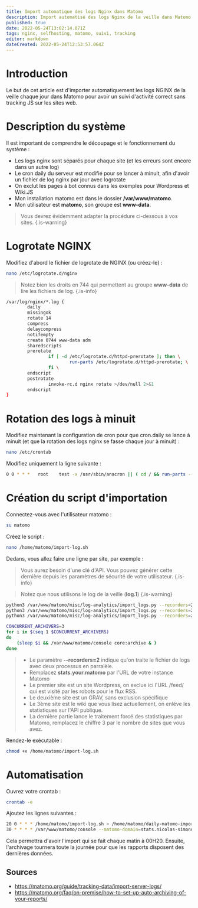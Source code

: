 ```yaml
---
title: Import automatique des logs Nginx dans Matomo
description: Import automatisé des logs Nginx de la veille dans Matomo
published: true
date: 2022-05-24T13:02:14.071Z
tags: nginx, selfhosting, matomo, suivi, tracking
editor: markdown
dateCreated: 2022-05-24T12:53:57.064Z
---
```


# Introduction

Le but de cet article est d'importer automatiquement les logs NGINX de la veille chaque jour dans Matomo pour avoir un suivi d'activité correct sans tracking JS sur les sites web.

 
# Description du système

Il est important de comprendre le découpage et le fonctionnement du système :
- Les logs nginx sont séparés pour chaque site (et les erreurs sont encore dans un autre log)
- Le cron daily du serveur est modifié pour se lancer à minuit, afin d'avoir un fichier de log nginx par jour avec logrotate
- On exclut les pages à bot connus dans les exemples pour Wordpress et Wiki.JS
- Mon installation matomo est dans le dossier **/var/www/matomo**.
- Mon utilisateur est **matomo**, son groupe est **www-data**.

> Vous devrez évidemment adapter la procédure ci-dessous à vos sites.
{.is-warning}


# Logrotate NGINX

Modifiez d'abord le fichier de logrotate de NGINX (ou créez-le) :
```bash
nano /etc/logrotate.d/nginx
```
> Notez bien les droits en 744 qui permettent au groupe **www-data** de lire les fichiers de log.
{.is-info}

```bash
/var/log/nginx/*.log {
        daily
        missingok
        rotate 14
        compress
        delaycompress
        notifempty
        create 0744 www-data adm
        sharedscripts
        prerotate
                if [ -d /etc/logrotate.d/httpd-prerotate ]; then \
                        run-parts /etc/logrotate.d/httpd-prerotate; \
                fi \
        endscript
        postrotate
                invoke-rc.d nginx rotate >/dev/null 2>&1
        endscript
}
```

# Rotation des logs à minuit

Modifiez maintenant la configuration de cron pour que cron.daily se lance à minuit (et que la rotation des logs nginx se fasse chaque jour à minuit) :
```bash
nano /etc/crontab
```

Modifiez uniquement la ligne suivante :

```bash
0 0 * * *   root    test -x /usr/sbin/anacron || ( cd / && run-parts --report /etc/cron.daily )
```

# Création du script d'importation

Connectez-vous avec l'utilisateur matomo :
```bash
su matomo
```

Créez le script :
```bash
nano /home/matomo/import-log.sh
```


Dedans, vous allez faire une ligne par site, par exemple : 
> Vous aurez besoin d'une clé d'API.
> Vous pouvez générer cette dernière depuis les paramètres de sécurité de votre utilisateur.
{.is-info}

> Notez que nous utilisons le log de la veille (**log.1**)
{.is-warning}


```bash
python3 /var/www/matomo/misc/log-analytics/import_logs.py --recorders=2 --url="https://stats.your.matomo/" --token-auth=matomo_api_token --idsite="1" /var/log/nginx/abyssproject.net.log.1 --exclude-path=*/feed/*
python3 /var/www/matomo/misc/log-analytics/import_logs.py --recorders=2 --url="https://stats.your.matomo/" --token-matomo_api_token --idsite="2" /var/log/nginx/nicolas-simond.ch.log.1
python3 /var/www/matomo/misc/log-analytics/import_logs.py --recorders=2 --url="https://stats.your.matomo/" --token-auth=matomo_api_token --idsite="3" /var/log/nginx/wiki.abyssproject.net.log.1 --exclude-path=*/graphql*

CONCURRENT_ARCHIVERS=3
for i in $(seq 1 $CONCURRENT_ARCHIVERS)
do
    (sleep $i && /var/www/matomo/console core:archive & )
done
```

> - Le paramètre **--recorders=2** indique qu'on traite le fichier de logs avec deux processus en parralèle.
> - Remplacez **stats.your.matomo** par l'URL de votre instance Matomo
> - Le premier site est un site Wordpress, on exclue ici l'URL /feed/ qui est visité par les robots pour le flux RSS.
> - Le deuxième site est un GRAV, sans exclusion spécifique
> - Le 3ème site est le wiki que vous lisez actuellement, on enlève les statistiques sur l'API publique.
> - La dernière partie lance le traitement forcé des statistiques par Matomo, remplacez le chiffre 3 par le nombre de sites que vous avez.



Rendez-le exécutable : 
```bash
chmod +x /home/matomo/import-log.sh
```

# Automatisation 

Ouvrez votre crontab :

```bash
crontab -e 
```

Ajoutez les lignes suivantes : 

```bash
20 0 * * * /home/matomo/import-log.sh > /home/matomo/daily-matomo-import.log
30 * * * * /var/www/matomo/console --matomo-domain=stats.nicolas-simond.ch core:archive > /home/matomo/hourly-matomo-import.log
```

Cela permettra d'avoir l'import qui se fait chaque matin à 00H20.
Ensuite, l'archivage tournera toute la journée pour que les rapports disposent des dernières données.

## Sources

- https://matomo.org/guide/tracking-data/import-server-logs/
- https://matomo.org/faq/on-premise/how-to-set-up-auto-archiving-of-your-reports/